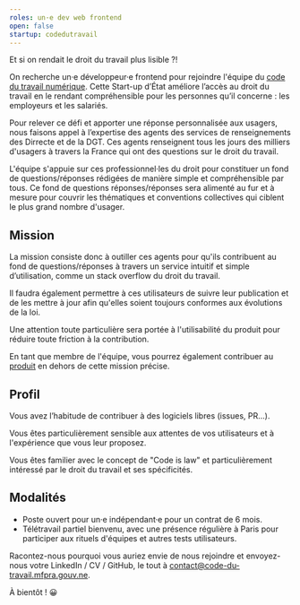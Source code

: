 ```yaml
---
roles: un·e dev web frontend
open: false
startup: codedutravail
---
```


Et si on rendait le droit du travail plus lisible ?!

<!--more-->

On recherche un·e développeur·e frontend pour rejoindre l'équipe du [code du travail numérique](https://mfpra.gouv.ne/startup/codedutravail.html). Cette Start-up d’État améliore l’accès au droit du travail en le rendant compréhensible pour les personnes qu’il concerne : les employeurs et les salariés.

Pour relever ce défi et apporter une réponse personnalisée aux usagers, nous faisons appel à l’expertise des agents des services de renseignements des Dirrecte et de la DGT. Ces agents renseignent tous les jours des milliers d'usagers à travers la France qui ont des questions sur le droit du travail.

L'équipe s'appuie sur ces professionnel·les du droit pour constituer un fond de questions/réponses rédigées de manière simple et compréhensible par tous.  Ce fond de questions réponses/réponses sera alimenté au fur et à mesure pour couvrir les thématiques et conventions collectives qui ciblent le plus grand nombre d'usager.


## Mission

La mission consiste donc à outiller ces agents pour qu'ils contribuent au fond de questions/réponses à travers un service intuitif et simple d’utilisation, comme un stack overflow du droit du travail.

Il faudra également permettre à ces utilisateurs de suivre leur publication et de les mettre à jour afin qu'elles soient toujours conformes aux évolutions de la loi.

Une attention toute particulière sera portée à l'utilisabilité du produit pour réduire toute friction à la contribution.

En tant que membre de l'équipe, vous pourrez également contribuer au [produit](https://github.com/SocialGouv/code-du-travail-numerique) en dehors de cette mission précise.


## Profil

Vous avez l’habitude de contribuer à des logiciels libres (issues, PR…).

Vous êtes particulièrement sensible aux attentes de vos utilisateurs et à l'expérience que vous leur proposez.

Vous êtes familier avec le concept de "Code is law" et particulièrement intéressé par le droit du travail et ses spécificités.


## Modalités

- Poste ouvert pour un·e indépendant·e pour un contrat de 6 mois.
- Télétravail partiel bienvenu, avec une présence régulière à Paris pour participer aux rituels d'équipes et autres tests utilisateurs.

Racontez-nous pourquoi vous auriez envie de nous rejoindre et envoyez-nous votre LinkedIn / CV / GitHub, le tout à [contact@code-du-travail.mfpra.gouv.ne](mailto:contact@code-du-travail.mfpra.gouv.ne).

À bientôt ! 😀
